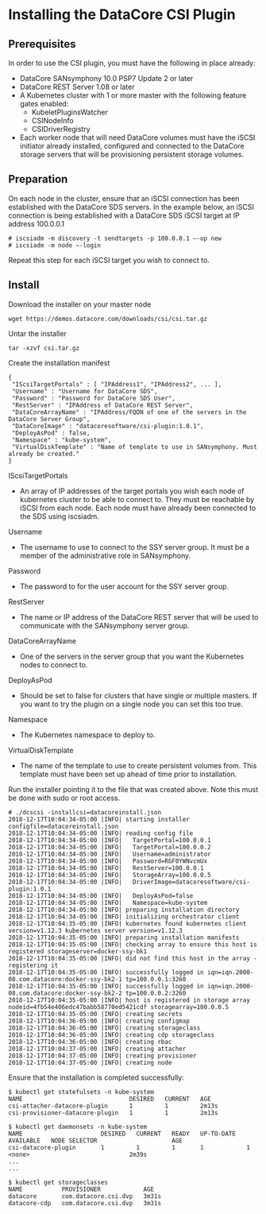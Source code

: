 # Installing the DataCore CSI Plugin

## Prerequisites
In order to use the CSI plugin, you must have the following in place already:
  * DataCore SANsymphony 10.0 PSP7 Update 2 or later
  * DataCore REST Server 1.08 or later
  * A Kubernetes cluster with 1 or more master with the following feature gates enabled:
    * KubeletPluginsWatcher
    * CSINodeInfo
    * CSIDriverRegistry
* Each worker node that will need DataCore volumes must have the iSCSI initiator already installed, configured and connected to the DataCore storage servers that will be provisioning persistent storage volumes.

## Preparation
On each node in the cluster, ensure that an iSCSI connection has been established with the DataCore SDS servers. In the example below, an iSCSI connection is being established with a DataCore SDS iSCSI target at IP address 100.0.0.1
```
# iscsiadm -m discovery -t sendtargets -p 100.0.0.1 —-op new
# iscsiadm -m node —-login
```

Repeat this step for each iSCSI target you wish to connect to.

## Install 
Download the installer on your master node
```
wget https://demos.datacore.com/downloads/csi/csi.tar.gz
```

Untar the installer
```
tar -xzvf csi.tar.gz
```

Create the installation manifest
```
{
 "IScsiTargetPortals" : [ "IPAddress1", "IPAddress2", ... ], 
 "Username" : "Username for DataCore SDS",
 "Password" : "Password for DataCore SDS User",
 "RestServer" : "IPAddress of DataCore REST Server",
 "DataCoreArrayName" : "IPAddress/FQDN of one of the servers in the DataCore Server Group",
 "DataCoreImage" : "datacoresoftware/csi-plugin:1.0.1",
 "DeployAsPod" : false,
 "Namespace" : "kube-system",
 "VirtualDiskTemplate" : "Name of template to use in SANsymphony. Must already be created."
}
```

IScsiTargetPortals
  * An array of IP addresses of the target portals you wish each node of kubernetes cluster to be able to connect to. They must be reachable by iSCSI from each node. Each node must have already been connected to the SDS using iscsiadm.

Username
  * The username to use to connect to the SSY server group. It must be a member of the administrative role in SANsymphony.
  
Password
  * The password to for the user account for the SSY server group.

RestServer
  * The name or IP address of the DataCore REST server that will be used to communicate with the SANsymphony server group.
  
DataCoreArrayName
  * One of the servers in the server group that you want the Kubernetes nodes to connect to.
  
DeployAsPod
  * Should be set to false for clusters that have single or multiple masters. If you want to try the plugin on a single node you can set this too true.
  
Namespace
  * The Kubernetes namespace to deploy to. 
  
VirtualDiskTemplate
  * The name of the template to use to create persistent volumes from. This template must have been set up ahead of time prior to installation.

Run the installer pointing it to the file that was created above. Note this must be done with sudo or root access. 
```
# ./dcscsi -installcsi=datacoreinstall.json
2018-12-17T10:04:34-05:00 |INFO| starting installer configfile=datacoreinstall.json
2018-12-17T10:04:34-05:00 |INFO| reading config file
2018-12-17T10:04:34-05:00 |INFO|   TargetPortal=100.0.0.1
2018-12-17T10:04:34-05:00 |INFO|   TargetPortal=100.0.0.2
2018-12-17T10:04:34-05:00 |INFO|   Username=administrator
2018-12-17T10:04:34-05:00 |INFO|   Password=RGF0YWNvcmUx
2018-12-17T10:04:34-05:00 |INFO|   RestServer=100.0.0.1
2018-12-17T10:04:34-05:00 |INFO|   StorageArray=100.0.0.5
2018-12-17T10:04:34-05:00 |INFO|   DriverImage=datacoresoftware/csi-plugin:1.0.1
2018-12-17T10:04:34-05:00 |INFO|   DeployAsPod=false
2018-12-17T10:04:34-05:00 |INFO|   Namespace=kube-system
2018-12-17T10:04:34-05:00 |INFO| preparing installation directory
2018-12-17T10:04:34-05:00 |INFO| initializing orchestrator client
2018-12-17T10:04:35-05:00 |INFO| kubernetes found kubernetes client version=v1.12.3 kubernetes server version=v1.12.3
2018-12-17T10:04:35-05:00 |INFO| preparing installation manifests
2018-12-17T10:04:35-05:00 |INFO| checking array to ensure this host is registered storageserver=docker-ssy-bk1
2018-12-17T10:04:35-05:00 |INFO| did not find this host in the array - registering it
2018-12-17T10:04:35-05:00 |INFO| successfully logged in iqn=iqn.2000-08.com.datacore:docker-ssy-bk2-1 tp=100.0.0.1:3260
2018-12-17T10:04:35-05:00 |INFO| successfully logged in iqn=iqn.2000-08.com.datacore:docker-ssy-bk2-2 tp=100.0.0.2:3260
2018-12-17T10:04:35-05:00 |INFO| host is registered in storage array nodeid=4fb54e406edc47babb58770ed5421cdf storagearray=100.0.0.5
2018-12-17T10:04:35-05:00 |INFO| creating secrets
2018-12-17T10:04:36-05:00 |INFO| creating configmap
2018-12-17T10:04:36-05:00 |INFO| creating storageclass
2018-12-17T10:04:36-05:00 |INFO| creating cdp storageclass
2018-12-17T10:04:36-05:00 |INFO| creating rbac
2018-12-17T10:04:37-05:00 |INFO| creating attacher
2018-12-17T10:04:37-05:00 |INFO| creating provisioner
2018-12-17T10:04:37-05:00 |INFO| creating node
```

Ensure that the installation is completed successfully:
```
$ kubectl get statefulsets -n kube-system
NAME                              DESIRED   CURRENT   AGE
csi-attacher-datacore-plugin      1         1         2m13s
csi-provisioner-datacore-plugin   1         1         2m13s

$ kubectl get daemonsets -n kube-system
NAME                      DESIRED   CURRENT   READY   UP-TO-DATE   AVAILABLE   NODE SELECTOR                     AGE
csi-datacore-plugin       1         1         1       1            1           <none>                            2m39s
...
...

$ kubectl get storageclasses
NAME           PROVISIONER            AGE
datacore       com.datacore.csi.dvp   3m31s
datacore-cdp   com.datacore.csi.dvp   3m31s
```
